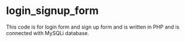 # login_signup_form
This code is for login form and sign up form and is written in PHP and is connected with MySQLi database.
